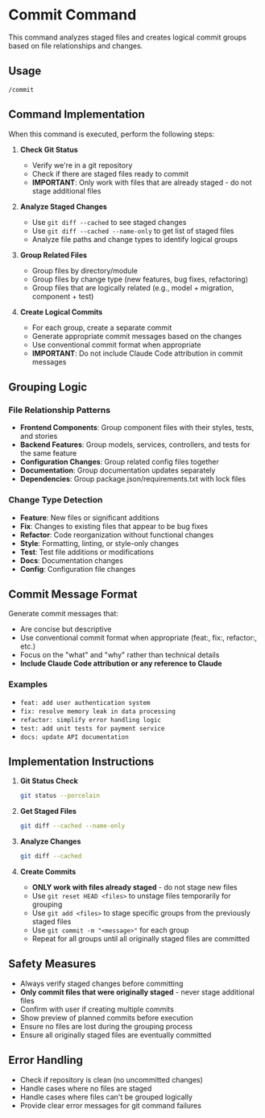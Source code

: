 # Commit Command

This command analyzes staged files and creates logical commit groups based on file relationships and changes.

## Usage

```
/commit
```

## Command Implementation

When this command is executed, perform the following steps:

1. **Check Git Status**
   - Verify we're in a git repository
   - Check if there are staged files ready to commit
   - **IMPORTANT**: Only work with files that are already staged - do not stage additional files

2. **Analyze Staged Changes**
   - Use `git diff --cached` to see staged changes
   - Use `git diff --cached --name-only` to get list of staged files
   - Analyze file paths and change types to identify logical groups

3. **Group Related Files**
   - Group files by directory/module
   - Group files by change type (new features, bug fixes, refactoring)
   - Group files that are logically related (e.g., model + migration, component + test)

4. **Create Logical Commits**
   - For each group, create a separate commit
   - Generate appropriate commit messages based on the changes
   - Use conventional commit format when appropriate
   - **IMPORTANT**: Do not include Claude Code attribution in commit messages

## Grouping Logic

### File Relationship Patterns
- **Frontend Components**: Group component files with their styles, tests, and stories
- **Backend Features**: Group models, services, controllers, and tests for the same feature
- **Configuration Changes**: Group related config files together
- **Documentation**: Group documentation updates separately
- **Dependencies**: Group package.json/requirements.txt with lock files

### Change Type Detection
- **Feature**: New files or significant additions
- **Fix**: Changes to existing files that appear to be bug fixes
- **Refactor**: Code reorganization without functional changes
- **Style**: Formatting, linting, or style-only changes
- **Test**: Test file additions or modifications
- **Docs**: Documentation changes
- **Config**: Configuration file changes

## Commit Message Format

Generate commit messages that:
- Are concise but descriptive
- Use conventional commit format when appropriate (feat:, fix:, refactor:, etc.)
- Focus on the "what" and "why" rather than technical details
- **Include Claude Code attribution or any reference to Claude**

### Examples
- `feat: add user authentication system`
- `fix: resolve memory leak in data processing`
- `refactor: simplify error handling logic`
- `test: add unit tests for payment service`
- `docs: update API documentation`

## Implementation Instructions

1. **Git Status Check**
   ```bash
   git status --porcelain
   ```

2. **Get Staged Files**
   ```bash
   git diff --cached --name-only
   ```

3. **Analyze Changes**
   ```bash
   git diff --cached
   ```

4. **Create Commits**
   - **ONLY work with files already staged** - do not stage new files
   - Use `git reset HEAD <files>` to unstage files temporarily for grouping
   - Use `git add <files>` to stage specific groups from the previously staged files
   - Use `git commit -m "<message>"` for each group
   - Repeat for all groups until all originally staged files are committed

## Safety Measures

- Always verify staged changes before committing
- **Only commit files that were originally staged** - never stage additional files
- Confirm with user if creating multiple commits
- Show preview of planned commits before execution
- Ensure no files are lost during the grouping process
- Ensure all originally staged files are eventually committed

## Error Handling

- Check if repository is clean (no uncommitted changes)
- Handle cases where no files are staged
- Handle cases where files can't be grouped logically
- Provide clear error messages for git command failures